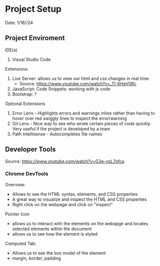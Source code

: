 # Project Setup 
Date: 1/18//24 

## Project Enviroment 

IDE(s)
  1. Visual Studio Code

Extensions:  
  1. Live Server: allows us to view our html and css changes in real time
     - Source: https://www.youtube.com/watch?v=_Tl-6HeV0Rc 
  3. JavaScript: Code Snippets: working with js code 
  4. Bootstrap: ?
  
Optional Extensions
  1. Error Lens - Highlights errors and warnings inline rather than having to hover over red swiggly lines to inspect the error/warning
  2. Git Lens - Nice way to see who wrote certain pieces of code quickly. Very useful if the project is developed by a team
  3. Path Intellisense - Autocompletes file names 


## Developer Tools 
Source: https://www.youtube.com/watch?v=G3e-cpL7ofca

### Chrome DevTools

Overview: 
- Allows to see the HTML syntax, elements, and CSS properties
- A great way to visualize and inspect the HTML and CSS properties 
- Right click on the webpage and click on "inspect"

Pointer Icon
- allows us to interact with the elements on the webapge and locates selected elements within the document
- allows us to see how the element is styled 

Computed Tab: 
- Allows us to see the box model of the element
- margin, border, padding 
